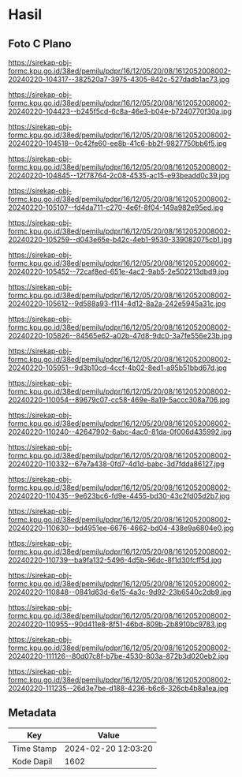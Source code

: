 # Hasil

## Foto C Plano

https://sirekap-obj-formc.kpu.go.id/38ed/pemilu/pdpr/16/12/05/20/08/1612052008002-20240220-104317--382520a7-3975-4305-842c-527dadb1ac73.jpg

https://sirekap-obj-formc.kpu.go.id/38ed/pemilu/pdpr/16/12/05/20/08/1612052008002-20240220-104423--b245f5cd-6c8a-46e3-b04e-b7240770f30a.jpg

https://sirekap-obj-formc.kpu.go.id/38ed/pemilu/pdpr/16/12/05/20/08/1612052008002-20240220-104518--0c42fe60-ee8b-41c6-bb2f-9827750bb6f5.jpg

https://sirekap-obj-formc.kpu.go.id/38ed/pemilu/pdpr/16/12/05/20/08/1612052008002-20240220-104845--12f78764-2c08-4535-ac15-e93beadd0c39.jpg

https://sirekap-obj-formc.kpu.go.id/38ed/pemilu/pdpr/16/12/05/20/08/1612052008002-20240220-105107--fd4da711-c270-4e6f-8f04-149a982e95ed.jpg

https://sirekap-obj-formc.kpu.go.id/38ed/pemilu/pdpr/16/12/05/20/08/1612052008002-20240220-105259--d043e65e-b42c-4eb1-9530-339082075cb1.jpg

https://sirekap-obj-formc.kpu.go.id/38ed/pemilu/pdpr/16/12/05/20/08/1612052008002-20240220-105452--72caf8ed-651e-4ac2-9ab5-2e502213dbd9.jpg

https://sirekap-obj-formc.kpu.go.id/38ed/pemilu/pdpr/16/12/05/20/08/1612052008002-20240220-105612--9d588a93-f114-4d12-8a2a-242e5945a31c.jpg

https://sirekap-obj-formc.kpu.go.id/38ed/pemilu/pdpr/16/12/05/20/08/1612052008002-20240220-105826--84565e62-a02b-47d8-9dc0-3a7fe556e23b.jpg

https://sirekap-obj-formc.kpu.go.id/38ed/pemilu/pdpr/16/12/05/20/08/1612052008002-20240220-105951--9d3b10cd-4ccf-4b02-8ed1-a95b51bbd67d.jpg

https://sirekap-obj-formc.kpu.go.id/38ed/pemilu/pdpr/16/12/05/20/08/1612052008002-20240220-110054--89679c07-cc58-469e-8a19-5accc308a706.jpg

https://sirekap-obj-formc.kpu.go.id/38ed/pemilu/pdpr/16/12/05/20/08/1612052008002-20240220-110240--42647902-6abc-4ac0-81da-0f006d435992.jpg

https://sirekap-obj-formc.kpu.go.id/38ed/pemilu/pdpr/16/12/05/20/08/1612052008002-20240220-110332--67e7a438-0fd7-4d1d-babc-3d7fdda86127.jpg

https://sirekap-obj-formc.kpu.go.id/38ed/pemilu/pdpr/16/12/05/20/08/1612052008002-20240220-110435--9e623bc6-fd9e-4455-bd30-43c2fd05d2b7.jpg

https://sirekap-obj-formc.kpu.go.id/38ed/pemilu/pdpr/16/12/05/20/08/1612052008002-20240220-110630--bd4951ee-6676-4662-bd04-438e9a6804e0.jpg

https://sirekap-obj-formc.kpu.go.id/38ed/pemilu/pdpr/16/12/05/20/08/1612052008002-20240220-110739--ba9fa132-5496-4d5b-96dc-8f1d30fcff5d.jpg

https://sirekap-obj-formc.kpu.go.id/38ed/pemilu/pdpr/16/12/05/20/08/1612052008002-20240220-110848--0841d63d-6e15-4a3c-9d92-23b6540c2db9.jpg

https://sirekap-obj-formc.kpu.go.id/38ed/pemilu/pdpr/16/12/05/20/08/1612052008002-20240220-110955--90d411e8-8f51-46bd-809b-2b8910bc9783.jpg

https://sirekap-obj-formc.kpu.go.id/38ed/pemilu/pdpr/16/12/05/20/08/1612052008002-20240220-111126--80d07c8f-b7be-4530-803a-872b3d020eb2.jpg

https://sirekap-obj-formc.kpu.go.id/38ed/pemilu/pdpr/16/12/05/20/08/1612052008002-20240220-111235--26d3e7be-d188-4236-b6c6-326cb4b8a1ea.jpg


## Metadata

| Key        | Value               |
| ---------- | ------------------- |
| Time Stamp | 2024-02-20 12:03:20 |
| Kode Dapil | 1602                |



